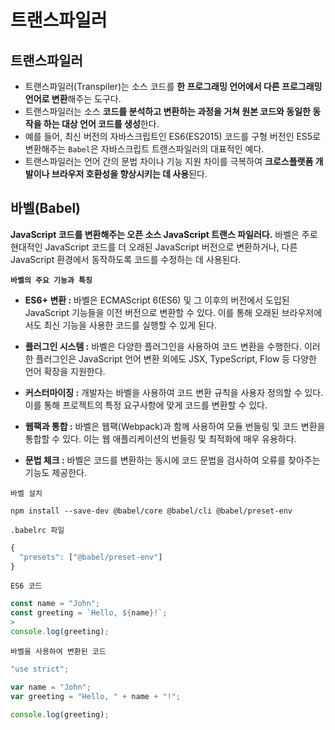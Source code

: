 # 트랜스파일러

## 트랜스파일러

- 트랜스파일러(Transpiler)는 소스 코드를 **한 프로그래밍 언어에서 다른 프로그래밍 언어로 변환**해주는 도구다.
- 트랜스파일러는 소스 **코드를 분석하고 변환하는 과정을 거쳐 원본 코드와 동일한 동작을 하는 대상 언어 코드를 생성**한다.
- 예를 들어, 최신 버전의 자바스크립트인 ES6(ES2015) 코드를 구형 버전인 ES5로 변환해주는 `Babel`은 자바스크립트 트랜스파일러의 대표적인 예다.
- 트랜스파일러는 언어 간의 문법 차이나 기능 지원 차이를 극복하여 **크로스플랫폼 개발이나 브라우저 호환성을 향상시키는 데 사용**된다.

## 바벨(Babel)

**JavaScript 코드를 변환해주는 오픈 소스 JavaScript 트랜스 파일러다.** 바벨은 주로 현대적인 JavaScript 코드를 더 오래된 JavaScript 버전으로 변환하거나, 다른 JavaScript 환경에서 동작하도록 코드를 수정하는 데 사용된다.

**`바벨의 주요 기능과 특징`**

- **ES6+ 변환 :** 바벨은 ECMAScript 6(ES6) 및 그 이후의 버전에서 도입된 JavaScript 기능들을 이전 버전으로 변환할 수 있다. 이를 통해 오래된 브라우저에서도 최신 기능을 사용한 코드를 실행할 수 있게 된다.

- **플러그인 시스템 :** 바벨은 다양한 플러그인을 사용하여 코드 변환을 수행한다. 이러한 플러그인은 JavaScript 언어 변환 외에도 JSX, TypeScript, Flow 등 다양한 언어 확장을 지원한다.

- **커스터마이징 :** 개발자는 바벨을 사용하여 코드 변환 규칙을 사용자 정의할 수 있다. 이를 통해 프로젝트의 특정 요구사항에 맞게 코드를 변환할 수 있다.

- **웹팩과 통합 :** 바벨은 웹팩(Webpack)과 함께 사용하여 모듈 번들링 및 코드 변환을 통합할 수 있다. 이는 웹 애플리케이션의 번들링 및 최적화에 매우 유용하다.

- **문법 체크 :** 바벨은 코드를 변환하는 동시에 코드 문법을 검사하여 오류를 찾아주는 기능도 제공한다.

`바벨 설치`

```
npm install --save-dev @babel/core @babel/cli @babel/preset-env
```

`.babelrc 파일`

```jsx
{
  "presets": ["@babel/preset-env"]
}
```

`ES6 코드`

```jsx
const name = "John";
const greeting = `Hello, ${name}!`;
>
console.log(greeting);
```

`바벨을 사용하여 변환된 코드`

```jsx
"use strict";

var name = "John";
var greeting = "Hello, " + name + "!";

console.log(greeting);
```
